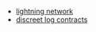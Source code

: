 - [lightning network](https://lightning.network/lightning-network-paper.pdf)
- [discreet log contracts](https://t.co/Y8mhA0ucLS)
